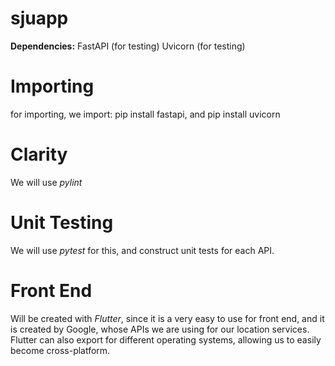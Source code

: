 # sjuapp
**Dependencies:**
 FastAPI (for testing)
Uvicorn (for testing)

# Importing
for importing, we import:
pip install fastapi,
and pip install uvicorn

# Clarity
We will use _pylint_
# Unit Testing
We will use _pytest_ for this, and construct unit tests for each API.

# Front End
Will be created with _Flutter_, since it is a very easy to use for front end, and it is created by Google, whose APIs we are using for our location services.
Flutter can also export for different operating systems, allowing us to easily become cross-platform.
